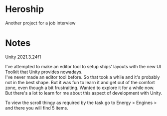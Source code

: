 # Heroship
Another project for a job interview

# Notes

Unity 2021.3.24f1

I've attempted to make an editor tool to setup ships' layouts with the new UI Toolkit that Unity provides nowadays.  
I've never made an editor tool before. So that took a while and it's probably not in the best shape. But it was fun to learn it and get out of the comfort zone, even though a bit frustraiting. Wanted to explore it for a while now. But there's a lot to learn for me about this aspect of development with Unity.

To view the scroll thingy as required by the task go to Energy > Engines > and there you will find 5 items.
